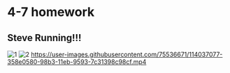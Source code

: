 # 4-7 homework
## Steve Running!!!
![1](https://user-images.githubusercontent.com/75536671/114035855-15aa1200-98b2-11eb-8b93-9f813277ac75.png)
![2](https://user-images.githubusercontent.com/75536671/114035976-37a39480-98b2-11eb-8bc9-a9e9bb33479c.png)
https://user-images.githubusercontent.com/75536671/114037077-358e0580-98b3-11eb-9593-7c31398c98cf.mp4


